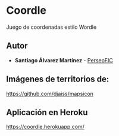 # Coordle

Juego de coordenadas estilo Wordle

## Autor
* **Santiago Álvarez Martínez** - [PerseoFIC](https://github.com/PerseoFIC)

## Imágenes de territorios de:
https://github.com/djaiss/mapsicon

## Aplicación en Heroku
https://coordle.herokuapp.com/
